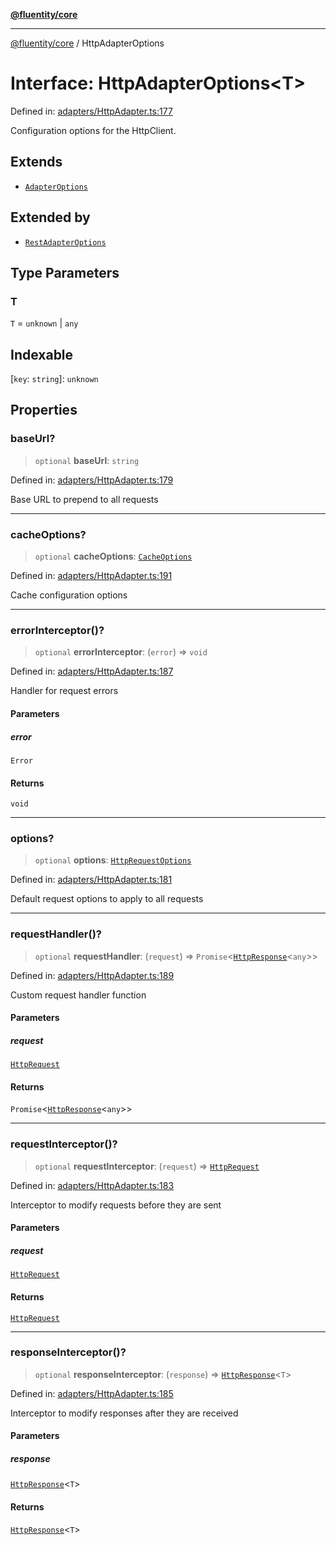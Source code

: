 [**@fluentity/core**](../README.md)

***

[@fluentity/core](../globals.md) / HttpAdapterOptions

# Interface: HttpAdapterOptions\<T\>

Defined in: [adapters/HttpAdapter.ts:177](https://github.com/cedricpierre/fluentity-core/blob/26f05b6b1157becd5e413d332a8cbeb24afb2c36/src/adapters/HttpAdapter.ts#L177)

Configuration options for the HttpClient.

## Extends

- [`AdapterOptions`](AdapterOptions.md)

## Extended by

- [`RestAdapterOptions`](RestAdapterOptions.md)

## Type Parameters

### T

`T` = `unknown` \| `any`

## Indexable

\[`key`: `string`\]: `unknown`

## Properties

### baseUrl?

> `optional` **baseUrl**: `string`

Defined in: [adapters/HttpAdapter.ts:179](https://github.com/cedricpierre/fluentity-core/blob/26f05b6b1157becd5e413d332a8cbeb24afb2c36/src/adapters/HttpAdapter.ts#L179)

Base URL to prepend to all requests

***

### cacheOptions?

> `optional` **cacheOptions**: [`CacheOptions`](CacheOptions.md)

Defined in: [adapters/HttpAdapter.ts:191](https://github.com/cedricpierre/fluentity-core/blob/26f05b6b1157becd5e413d332a8cbeb24afb2c36/src/adapters/HttpAdapter.ts#L191)

Cache configuration options

***

### errorInterceptor()?

> `optional` **errorInterceptor**: (`error`) => `void`

Defined in: [adapters/HttpAdapter.ts:187](https://github.com/cedricpierre/fluentity-core/blob/26f05b6b1157becd5e413d332a8cbeb24afb2c36/src/adapters/HttpAdapter.ts#L187)

Handler for request errors

#### Parameters

##### error

`Error`

#### Returns

`void`

***

### options?

> `optional` **options**: [`HttpRequestOptions`](HttpRequestOptions.md)

Defined in: [adapters/HttpAdapter.ts:181](https://github.com/cedricpierre/fluentity-core/blob/26f05b6b1157becd5e413d332a8cbeb24afb2c36/src/adapters/HttpAdapter.ts#L181)

Default request options to apply to all requests

***

### requestHandler()?

> `optional` **requestHandler**: (`request`) => `Promise`\<[`HttpResponse`](../classes/HttpResponse.md)\<`any`\>\>

Defined in: [adapters/HttpAdapter.ts:189](https://github.com/cedricpierre/fluentity-core/blob/26f05b6b1157becd5e413d332a8cbeb24afb2c36/src/adapters/HttpAdapter.ts#L189)

Custom request handler function

#### Parameters

##### request

[`HttpRequest`](../classes/HttpRequest.md)

#### Returns

`Promise`\<[`HttpResponse`](../classes/HttpResponse.md)\<`any`\>\>

***

### requestInterceptor()?

> `optional` **requestInterceptor**: (`request`) => [`HttpRequest`](../classes/HttpRequest.md)

Defined in: [adapters/HttpAdapter.ts:183](https://github.com/cedricpierre/fluentity-core/blob/26f05b6b1157becd5e413d332a8cbeb24afb2c36/src/adapters/HttpAdapter.ts#L183)

Interceptor to modify requests before they are sent

#### Parameters

##### request

[`HttpRequest`](../classes/HttpRequest.md)

#### Returns

[`HttpRequest`](../classes/HttpRequest.md)

***

### responseInterceptor()?

> `optional` **responseInterceptor**: (`response`) => [`HttpResponse`](../classes/HttpResponse.md)\<`T`\>

Defined in: [adapters/HttpAdapter.ts:185](https://github.com/cedricpierre/fluentity-core/blob/26f05b6b1157becd5e413d332a8cbeb24afb2c36/src/adapters/HttpAdapter.ts#L185)

Interceptor to modify responses after they are received

#### Parameters

##### response

[`HttpResponse`](../classes/HttpResponse.md)\<`T`\>

#### Returns

[`HttpResponse`](../classes/HttpResponse.md)\<`T`\>
